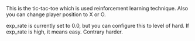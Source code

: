 This is the tic-tac-toe which is used reinforcement learning technique. Also you can change player position to X or O. 

exp_rate is currently set to 0.0, but you can configure this to level of hard. If exp_rate is high, it means easy. Contrary harder.
